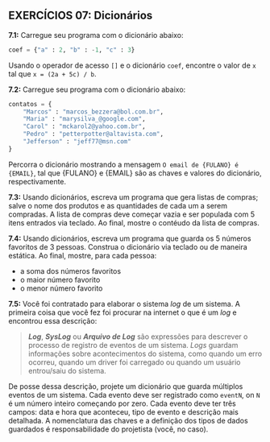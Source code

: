## EXERCÍCIOS 07: Dicionários

**7.1:** Carregue seu programa com o dicionário abaixo:

```python
coef = {"a" : 2, "b" : -1, "c" : 3}
```

Usando o operador de acesso ```[]``` e o dicionário ```coef```, encontre o valor de ```x``` tal que ```x = (2a + 5c) / b```.

**7.2:** Carregue seu programa com o dicionário abaixo:

```python
contatos = {
    "Marcos" : "marcos_bezzera@bol.com.br",
    "Maria" : "marysilva_@google.com",
    "Carol" : "mckarol2@yahoo.com.br",
    "Pedro" : "petterpotter@altavista.com",
    "Jefferson" : "jeff77@msn.com"
}
```

Percorra o dicionário mostrando a mensagem ```O email de {FULANO} é {EMAIL}```,  tal que {FULANO} e {EMAIL} são as chaves e valores do dicionário, respectivamente.

**7.3:** Usando dicionários, escreva um programa que gera listas de compras; salve o nome dos produtos e as quantidades de cada um a serem compradas. A lista de compras deve começar vazia e ser populada com 5 itens entrados via teclado. Ao final, mostre o contéudo da lista de compras.

**7.4:** Usando dicionários, escreva um programa que guarda os 5 números favoritos de 3 pessoas. Construa o dicionário via teclado ou de maneira estática. Ao final, mostre, para cada pessoa:

- a soma dos números favoritos
- o maior número favorito
- o menor número favorito

**7.5:** Você foi contratado para elaborar o sistema _log_ de um sistema. A primeira coisa que você fez foi procurar na internet o que é um _log_ e encontrou essa descrição:

> **_Log_**, **_SysLog_** ou **_Arquivo de Log_** são expressões para descrever o processo de registro de eventos de um sistema. _Logs_ guardam informações sobre acontecimentos do sistema, como quando um erro ocorreu, quando um driver foi carregado ou quando um usuário entrou/saiu do sistema.

De posse dessa descrição, projete um dicionário que guarda múltiplos eventos de um sistema. Cada evento deve ser registrado como ```eventN```, on ```N``` é um número inteiro começando por zero. Cada evento deve ter três campos: data e hora que aconteceu, tipo de evento e descrição mais detalhada. A nomenclatura das chaves e a definição dos tipos de dados guardados é responsabilidade do projetista (você, no caso).
